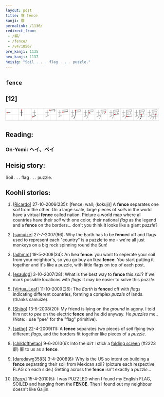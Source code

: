 ```yaml
---
layout: post
title: 塀 fence
kanji: 塀
permalink: /1136/
redirect_from:
 - /塀/
 - /fence/
 - /v4/1056/
pre_kanji: 1135
nex_kanji: 1137
heisig: "Soil . . . flag . . . puzzle."
---
```


## `fence`

## [12]

<div class="stroke"><img src="../images/E5A180.png" /></div>

## Reading:

### On-Yomi: ヘイ、ベイ

## Heisig story:

Soil . . . flag . . . puzzle.

## Koohii stories:

1) [<a href="http://kanji.koohii.com/profile/Ricardo">Ricardo</a>] 27-10-2006(235): [fence; wall; (kokuji)] A <strong>fence</strong> separates one <em>soil</em> from the other. On a large scale, large pieces of <em>soil</em>s in the world have a virtual <strong>fence</strong> called nation. Picture a world map where all countries have their <em>soil</em> with one color, their national <em>flag</em> as the legend and a <strong>fence</strong> on the borders... don&#039;t you think it looks like a giant <em>puzzle</em>?

2) [<a href="http://kanji.koohii.com/profile/samuize">samuize</a>] 27-7-2007(96): Why the Earth has to be<strong> fence</strong>d off and flags used to represent each &quot;country&quot; is a puzzle to me - we&#039;re all just monkeys on a big rock spinning round the Sun!

3) [<a href="http://kanji.koohii.com/profile/adhmm">adhmm</a>] 19-5-2008(34): An Ikea<strong> fence</strong>: you want to seperate your soil from your neighbor&#039;s, so you go buy an Ikea<strong> fence</strong>. You start putting it together and it&#039;s like a puzzle, with little flags on top of each post.

4) [<a href="http://kanji.koohii.com/profile/esaulgd">esaulgd</a>] 3-10-2007(28): What is the best way to <strong>fence</strong> this <em>soil</em>? If we mark possible locations with <em>flags</em> it may be easier to solve this <em>puzzle</em>.

5) [<a href="http://kanji.koohii.com/profile/Virtua_Leaf">Virtua_Leaf</a>] 11-10-2009(26): The <em>Earth</em> is<strong> fence</strong>d off with <em>flags</em> indicating different countries, forming a complex <em>puzzle</em> of lands. (thanks samuize).

6) [<a href="http://kanji.koohii.com/profile/Shibo">Shibo</a>] 13-5-2008(20): My friend is lying on the <em>ground</em> in agony. I told him not to <em>pee</em> on the electric<strong> fence</strong> and he did anyway. He <em>puzzles</em> me.. (Note: I use &quot;pee&quot; for the &quot;flag&quot; primitive).

7) [<a href="http://kanji.koohii.com/profile/sethg">sethg</a>] 22-4-2009(11): A<strong> fence</strong> separates two pieces of <em>soil</em> flying two different <em>flags</em>, and the borders fit together like pieces of a <em>puzzle</em>.

8) [<a href="http://kanji.koohii.com/profile/childofthetao">childofthetao</a>] 9-6-2010(6): Into the <em>dirt</em> I stick a <a href="../v4/2223">folding screen</a> (#2223 屏) 屏 to us as a<strong> fence</strong>.

9) [<a href="http://kanji.koohii.com/profile/daredawg3583">daredawg3583</a>] 3-4-2008(6): Why is the US so intent on building a<strong> fence</strong> separating their soil from Mexican soil? (picture each respective FLAG on each side.) Getting across the<strong> fence</strong> isn&#039;t exactly a <em>puzzle</em>...

10) [<a href="http://kanji.koohii.com/profile/Perry">Perry</a>] 15-4-2010(5): I was PUZZLED when I found my English FLAG, SOILED and hanging from the<strong> FENCE</strong>. Then I found out my neighbour doesn&#039;t like Gaijin.
